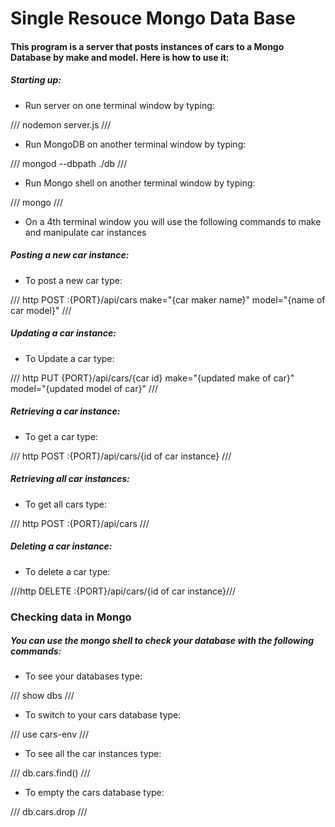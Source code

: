 # Single Resouce Mongo Data Base

#### This program is a server that posts instances of cars to a Mongo Database by make and model. Here is how to use it:

##### Starting up:

* Run server on one terminal window by typing:

/// nodemon server.js ///

* Run MongoDB on another terminal window by typing:

/// mongod --dbpath ./db ///

* Run Mongo shell on another terminal window by typing:

/// mongo ///

* On a 4th terminal window you will use the following commands to make and manipulate car instances

##### Posting a new car instance:

* To post a new car type: 

/// http POST :{PORT}/api/cars make="{car maker name}" model="{name of car model}" ///

##### Updating a car instance:

* To Update a car type: 

/// http PUT {PORT}/api/cars/{car id} make="{updated make of car}" model="{updated model of car}" ///

##### Retrieving a car instance:

* To get a car type: 

/// http POST :{PORT}/api/cars/{id of car instance} ///

##### Retrieving all car instances:

* To get all cars type: 

/// http POST :{PORT}/api/cars ///

##### Deleting a car instance:

* To delete a car type: 

///http DELETE :{PORT}/api/cars/{id of car instance}///

### Checking data in Mongo

##### You can use the mongo shell to check your database with the following commands:

* To see your databases type:

/// show dbs ///

* To switch to your cars database type:

/// use cars-env ///

* To see all the car instances type: 

/// db.cars.find() ///

* To empty the cars database type:

/// db.cars.drop ///
